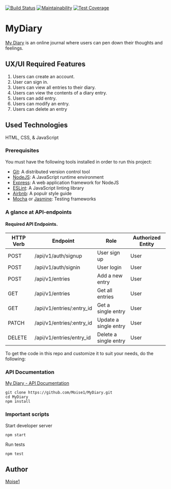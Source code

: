 [![Build Status](https://travis-ci.com/Moise1/MyDiary.svg?branch=develop)](https://travis-ci.com/Moise1/MyDiary)
[![Maintainability](https://api.codeclimate.com/v1/badges/3ac9c5c692eb1267158b/maintainability)](https://codeclimate.com/github/Moise1/MyDiary/maintainability)
[![Test Coverage](https://api.codeclimate.com/v1/badges/3ac9c5c692eb1267158b/test_coverage)](https://codeclimate.com/github/Moise1/MyDiary/test_coverage)

# MyDiary 

[My Diary](https://moise1.github.io/MyDiary/UI/) is an online journal where users can pen down their thoughts and feelings. 


## UX/UI Required Features 

1. Users can create an account.
2. User can sign in.
3. Users can view all entries to their diary.
4. Users can view the contents of a diary entry.
5. Users can add entry.
6. Users can modify an entry.
7. Users can delete an entry 

## Used Technologies 

HTML, CSS, & JavaScript



### Prerequisites 
You must have the following tools installed in order to run this project: <br/>

* [Git](https://git-scm.com/book/en/v2/Getting-Started-Installing-Git): A distributed version control tool 
* [NodeJS](https://nodejs.org/en/): A  JavaScript runtime environment<br/>
* [Express](https://expressjs.com/): A web application framework for NodeJS <br/>
* [ESLint](https://eslint.org/): A JavaScript linting library <br/>
* [Airbnb](https://github.com/airbnb/javascript): A populr style guide<br/>
* [Mocha](https://mochajs.org/) or [Jasmine](https://jasmine.github.io/): Testing frameworks

### A glance at API-endpoints 

#### Required API Endpoints.


| HTTP Verb     | Endpoint      | Role | Authorized Entity  |
| ------------- | ------------- | ------ |          ----------- |
| POST  | /api/v1/auth/signup  |    User sign up             | User
| POST  | /api/v1/auth/signin  |  User login             | User
| POST  | /api/v1/entries  |  Add a new entry             | User
| GET  | /api/v1/entries  |  Get all entries             | User
| GET  | /api/v1/entries/:entry_id  |  Get a single entry             | User
| PATCH  | /api/v1/entries/:entry_id  |  Update a single entry             | User
| DELETE  | /api/v1/entries/entry_id  |  Delete a single entry             | User



To get the code in this repo and customize it to suit your needs, do the following:<br/> 

### API Documentation 

[My Diary - API Documentation](https://documenter.getpostman.com/view/4572681/SW18uZe5?version=latest)






```
git clone https://github.com/Moise1/MyDiary.git
cd MyDiary
npm install 

```

### Important scripts 

Start developer server 

`npm start`

Run tests 

`npm test`



## Author 

[Moise1](https://github.com/Moise1)